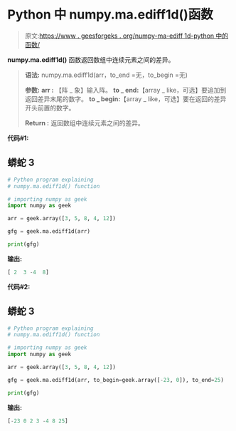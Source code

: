 # Python 中 numpy.ma.ediff1d()函数

> 原文:[https://www . geesforgeks . org/numpy-ma-ediff 1d-python 中的函数/](https://www.geeksforgeeks.org/numpy-ma-ediff1d-function-in-python/)

**numpy.ma.ediff1d()** 函数返回数组中连续元素之间的差异。

> **语法:** numpy.ma.ediff1d(arr，to_end =无，to_begin =无)
> 
> **参数:**
> **arr :** 【阵 _ 象】输入阵。
> **to _ end:**【array _ like，可选】要追加到返回差异末尾的数字。
> **to _ begin:**【array _ like，可选】要在返回的差异开头前置的数字。
> 
> **Return :** 返回数组中连续元素之间的差异。

**代码#1:**

## 蟒蛇 3

```py
# Python program explaining
# numpy.ma.ediff1d() function

# importing numpy as geek
import numpy as geek

arr = geek.array([3, 5, 8, 4, 12])

gfg = geek.ma.ediff1d(arr)

print(gfg)
```

**输出:**

```py
[ 2  3 -4  8]

```

**代码#2:**

## 蟒蛇 3

```py
# Python program explaining
# numpy.ma.ediff1d() function

# importing numpy as geek
import numpy as geek

arr = geek.array([3, 5, 8, 4, 12])

gfg = geek.ma.ediff1d(arr, to_begin=geek.array([-23, 0]), to_end=25)

print(gfg)
```

**输出:**

```py
[-23 0 2 3 -4 8 25]

```